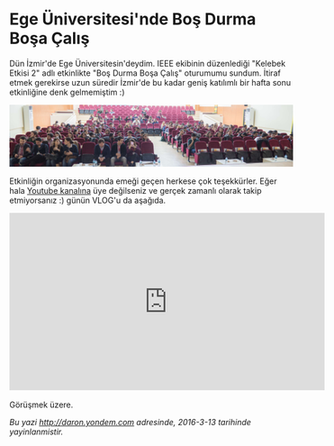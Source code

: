 # Ege Üniversitesi'nde Boş Durma Boşa Çalış 

Dün İzmir'de Ege Üniversitesin'deydim. IEEE ekibinin düzenlediği "Kelebek Etkisi 2" adlı etkinlikte "Boş Durma Boşa Çalış" oturumumu sundum. İtiraf etmek gerekirse uzun süredir İzmir'de bu kadar geniş katılımlı bir hafta sonu etkinliğine denk gelmemiştim :)

![](media/Ege_Universitesi_nde_Bos_Durma_Bosa_Calis/izmir_ege.jpg)

Etkinliğin organizasyonunda emeği geçen herkese çok teşekkürler. Eğer hala [Youtube kanalına](https://www.youtube.com/user/daronyondem/) üye değilseniz ve gerçek zamanlı olarak takip etmiyorsanız :) günün VLOG'u da aşağıda.

<iframe width="560" height="315" src="https://www.youtube.com/embed/89_ViEi3Pwc" frameborder="0" allowfullscreen></iframe>

Görüşmek üzere.


*Bu yazi http://daron.yondem.com adresinde, 2016-3-13 tarihinde yayinlanmistir.*